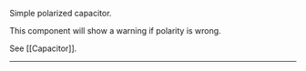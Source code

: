 Simple polarized capacitor. <br>

This component will show a warning if polarity is wrong. <br>

See [[Capacitor]].

---
